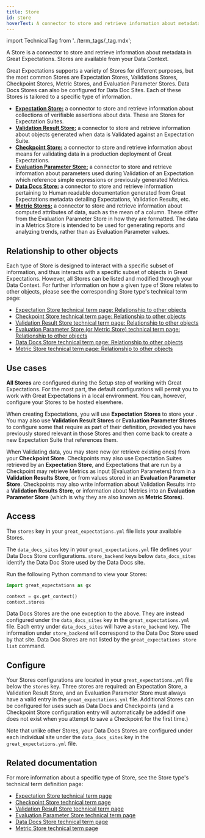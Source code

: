 ```yaml
---
title: Store
id: store
hoverText: A connector to store and retrieve information about metadata in Great Expectations.
---
```


import TechnicalTag from '../term_tags/_tag.mdx';


A Store is a connector to store and retrieve information about metadata in Great Expectations. Stores are available from your Data Context.

Great Expectations supports a variety of Stores for different purposes, but the most common Stores are Expectation Stores, Validations Stores, Checkpoint Stores, Metric Stores, and Evaluation Parameter Stores.  Data Docs Stores can also be configured for Data Doc Sites.  Each of these Stores is tailored to a specific type of information.

- [**Expectation Store:**](./expectation_store.md) a connector to store and retrieve information about collections of verifiable assertions about data.  These are Stores for Expectation Suites.
- [**Validation Result Store:**](./validation_result_store.md) a connector to store and retrieve information about objects generated when data is Validated against an Expectation Suite.
- [**Checkpoint Store:**](./checkpoint_store.md) a connector to store and retrieve information about means for validating data in a production deployment of Great Expectations.
- [**Evaluation Parameter Store:**](./evaluation_parameter_store.md) a connector to store and retrieve information about parameters used during Validation of an Expectation which reference simple expressions or previously generated Metrics.
- [**Data Docs Store:**](./data_docs_store.md) a connector to store and retrieve information pertaining to Human readable documentation generated from Great Expectations metadata detailing Expectations, Validation Results, etc.
- [**Metric Stores:**](./metric_store.md) a connector to store and retrieve information about computed attributes of data, such as the mean of a column.  These differ from the Evaluation Parameter Store in how they are formatted.  The data in a Metrics Store is intended to be used for generating reports and analyzing trends, rather than as Evaluation Parameter values.


## Relationship to other objects

Each type of Store is designed to interact with a specific subset of information, and thus interacts with a specific subset of objects in Great Expectations.  However, all Stores can be listed and modified through your Data Context.  For further information on how a given type of Store relates to other objects, please see the corresponding Store type's technical term page:

- [Expectation Store technical term page: Relationship to other objects](./expectation_store.md#relationship-to-other-objects)
- [Checkpoint Store technical term page: Relationship to other objects](./checkpoint_store.md#relationship-to-other-objects)
- [Validation Result Store technical term page: Relationship to other objects](./validation_result_store.md#relationship-to-other-objects)
- [Evaluation Parameter Store (or Metric Store) technical term page: Relationship to other objects](./evaluation_parameter_store.md#relationship-to-other-objects)
- [Data Docs Store technical term page: Relationship to other objects](./data_docs_store.md#relationship-to-other-objects)
- [Metric Store technical term page: Relationship to other objects](./metric_store.md#relationship-to-other-objects)

## Use cases

**All Stores** are configured during the Setup step of working with Great Expectations.  For the most part, the default configurations will permit you to work with Great Expectations in a local environment.  You can, however, configure your Stores to be hosted elsewhere.

When creating Expectations, you will use **Expectation Stores** to store your <TechnicalTag relative="../" tag="expectation_suite" text="Expectation Suites" />.  You may also use **Validation Result Stores** or **Evaluation Parameter Stores** to configure some <TechnicalTag relative="../" tag="expectation" text="Expectations" /> that require <TechnicalTag relative="../" tag="evaluation_parameter" text="Evaluation Parameters" /> as part of their definition, provided you have previously stored relevant <TechnicalTag relative="../" tag="metric" text="Metrics" /> in those Stores and then come back to create a new Expectation Suite that references them.

When Validating data, you may store new <TechnicalTag relative="../" tag="checkpoint" text="Checkpoints" /> (or retrieve existing ones) from your **Checkpoint Store**.  Checkpoints may also use Expectation Suites retrieved by an **Expectation Store**, and Expectations that are run by a Checkpoint may retrieve Metrics as input (Evaluation Parameters) from <TechnicalTag relative="../" tag="validation_result" text="Validation Results" /> in a **Validation Results Store**, or from values stored in an **Evaluation Parameter Store**.  Checkpoints may also write information about Validation Results into a **Validation Results Store**, or information about Metrics into an **Evaluation Parameter Store** (which is why they are also known as **Metric Stores**).

## Access

The `stores` key in your `great_expectations.yml` file lists your available Stores.

The `data_docs_sites` key in your `great_expectations.yml` file defines your Data Docs Store configurations. `store_backend` keys below `data_docs_sites` identify the Data Doc Store used by the Data Docs site.

Run the following Python command to view your Stores:

```python title="Python"
import great_expectations as gx

context = gx.get_context()
context.stores
```

Data Docs Stores are the one exception to the above.  They are instead configured under the `data_docs_sites` key in the `great_expectations.yml` file.  Each entry under `data_docs_sites` will have a `store_backend` key.  The information under `store_backend` will correspond to the Data Doc Store used by that site. Data Doc Stores are not listed by the `great_expectations store list` command.

## Configure

Your Stores configurations are located in your `great_expectations.yml` file below the `stores` key.  Three stores are required: an Expectation Store, a Validation Result Store, and an Evaluation Parameter Store must always have a valid entry in the `great_expectations.yml` file.  Additional Stores can be configured for uses such as Data Docs and Checkpoints (and a Checkpoint Store configuration entry will automatically be added if one does not exist when you attempt to save a Checkpoint for the first time.)

Note that unlike other Stores, your Data Docs Stores are configured under each individual site under the `data_docs_sites` key in the `great_expectations.yml` file.

## Related documentation

For more information about a specific type of Store, see the Store type's technical term definition page:

- [Expectation Store technical term page](./expectation_store.md)
- [Checkpoint Store technical term page](./checkpoint_store.md)
- [Validation Result Store technical term page](./validation_result_store.md)
- [Evaluation Parameter Store technical term page](./evaluation_parameter_store.md)
- [Data Docs Store technical term page](./data_docs_store.md)
- [Metric Store technical term page](./metric_store.md)
